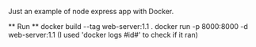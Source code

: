 Just an example of node express app with Docker.

** Run **
docker build --tag web-server:1.1 .
docker run -p 8000:8000 -d web-server:1.1
(I used 'docker logs #id#' to check if it ran)
